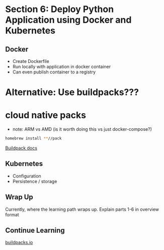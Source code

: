 # Section 6: Deploy Python Application using Docker and Kubernetes

## Docker
* Create Dockerfile
* Run locally with application in docker container
* Can even publish container to a registry

# Alternative: Use buildpacks???
# cloud native packs
* note: ARM vs AMD (is it worth doing this vs just docker-compose?)
```bash
homebrew install **//pack
```

[Buildpack docs](https://buildpacks.io/docs/app-developer-guide/build-an-app/)

## Kubernetes
* Configuration
* Persistence / storage


## Wrap Up
Currently, where the learning path wraps up.  Explain parts 1-6 in overview format 

## Continue Learning
[buildpacks.io](https://buildpacks.io/)
